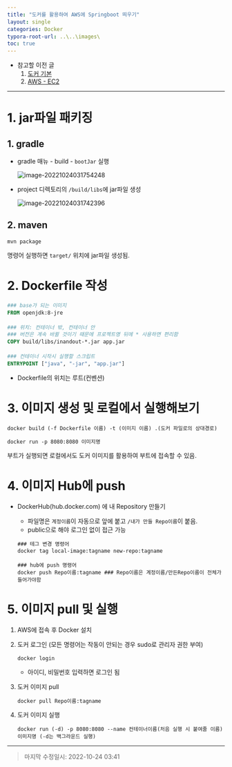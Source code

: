 ```yaml
---
title: "도커를 활용하여 AWS에 Springboot 띄우기"
layout: single
categories: Docker
typora-root-url: ..\..\images\
toc: true
---
```


- 참고할 이전 글
  1. [도커 기본](https://jiyongyoon.github.io/docker/docker/)
  2. [AWS - EC2](https://jiyongyoon.github.io/server/aws-ec2)

------

# 1. jar파일 패키징

## 1. gradle

- gradle 매뉴 - build - `bootJar` 실행

  ![image-20221024031754248](..\..\images\image-20221024031754248.png)

- project 디렉토리의 `/build/libs`에 jar파일 생성

  ![image-20221024031742396](..\..\images\image-20221024031742396.png)

## 2. maven

```shell
mvn package
```

명령어 실행하면 `target/` 위치에 jar파일 생성됨.



# 2. Dockerfile 작성

```dockerfile
### base가 되는 이미지
FROM openjdk:8-jre

### 위치: 컨테이너 밖, 컨테이너 안
### 버전은 계속 바뀔 것이기 때문에 프로젝트명 뒤에 * 사용하면 편리함
COPY build/libs/inandout-*.jar app.jar

### 컨테이너 시작시 실행할 스크립트
ENTRYPOINT ["java", "-jar", "app.jar"]

```

- Dockerfile의 위치는 루트(컨벤션)





# 3. 이미지 생성 및 로컬에서 실행해보기

```shell
docker build (-f Dockerfile 이름) -t (이미지 이름) .(도커 파일로의 상대경로)
```

```shell
docker run -p 8080:8080 이미지명
```

부트가 실행되면 로컬에서도 도커 이미지를 활용하여 부트에 접속할 수 있음.





# 4. 이미지 Hub에 push

- DockerHub(hub.docker.com) 에 내 Repository 만들기

  - 파일명은 `계정이름`이 자동으로 앞에 붙고 `/내가 만들 Repo이름`이 붙음.
  - public으로 해야 로그인 없이  접근 가능

  ```shell
  ### 테그 변경 명령어
  docker tag local-image:tagname new-repo:tagname
  
  ### hub에 push 명령어
  docker push Repo이름:tagname ### Repo이름은 계정이름/만든Repo이름이 전체가 들어가야함
  ```

  



# 5. 이미지 pull 및 실행

1. AWS에 접속 후 Docker 설치

2. 도커 로그인 (모든 명령어는 작동이 안되는 경우 sudo로 관리자 권한 부여)

   ```shell
   docker login
   ```

   - 아이디, 비밀번호 입력하면 로그인 됨

3. 도커 이미지 pull

   ```shell
   docker pull Repo이름:tagname
   ```

4. 도커 이미지 실행

   ```shell
   docker run (-d) -p 8080:8080 --name 컨테이너이름(처음 실행 시 붙여줄 이름) 이미지명 (-d는 백그라운드 실행)
   ```

   

------

> 마지막 수정일시: 2022-10-24 03:41